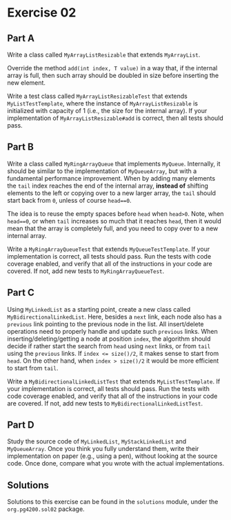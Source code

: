 # Exercise 02

## Part A

Write a class called `MyArrayListResizable` that extends `MyArrayList`.

Override the method `add(int index, T value)` in a way that, if the internal array is full,
then such array should be doubled in size before inserting the new element.

Write a test class called `MyArrayListResizableTest` that extends `MyListTestTemplate`,
where the instance of `MyArrayListResizable` is initialized with capacity of 1 
(i.e., the size for the internal array).
If your implementation of `MyArrayListResizable#add` is correct, then all tests should pass.



## Part B

Write a class called `MyRingArrayQueue` that implements `MyQueue`. 
Internally, it should be similar to the implementation of `MyQueueArray`, 
but with a fundamental performance improvement.
When by adding many elements the `tail` index reaches the end of the internal array,
**instead of** shifting elements to the left or copying over to a new larger array,
the `tail` should start back from `0`, unless of course `head==0`.
 
The idea is to reuse the empty spaces before `head` when `head>0`.
Note, when `head==0`, or when `tail` increases so much that it reaches `head`, then it would
mean that the array is completely full, and you need to copy over to a new internal array.

Write a `MyRingArrayQueueTest` that extends `MyQueueTestTemplate`. 
If your implementation is correct, all tests should pass.
Run the tests with code coverage enabled, and verify that all of the instructions in your
code are covered. If not, add new tests to `MyRingArrayQueueTest`.
 
 
 
## Part C
Using `MyLinkedList` as a starting point, create a new class called `MyBidirectionalLinkedList`.
Here, besides a `next` link, each node also has a `previous` link pointing to the previous node in
the list. All insert/delete operations need to properly handle and update such `previous` links.
When inserting/deleting/getting a node at position `index`, the algorithm should decide if rather start
the search from `head` using `next` links, or from `tail` using the `previous` links.
If `index <= size()/2`, it makes sense to start from `head`.
On the other hand, when `index > size()/2` it would be more efficient to start from `tail`.

Write a `MyBidirectionalLinkedListTest` that extends `MyListTestTemplate`. 
If your implementation is correct, all tests should pass.
Run the tests with code coverage enabled, and verify that all of the instructions in your
code are covered. If not, add new tests to `MyBidirectionalLinkedListTest`.  
 
 
 
## Part D

Study the source code of `MyLinkedList`, `MyStackLinkedList` and `MyQueueArray`.
Once you think you fully understand them, write their implementation
on paper (e.g., using a pen), without looking at the source code.
Once done, compare what you wrote with the actual implementations.   
 
## Solutions

Solutions to this exercise can be found in the `solutions`
module, under the `org.pg4200.sol02` package.
